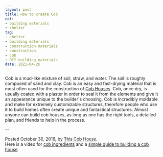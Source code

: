 ```yaml
--- 
layout: post 
title: How to create Cob
cat: 
- building materials
- shelter
tag: 
- shelter 
- building materials
- construction materials
- construction
- cob
- DIY building materials
date: 2021-04-26 
--- 
```


Cob is a mud-like mixture of soil, straw, and water. The soil is roughly composed of sand and clay. Cob is an easy and fast-drying material that is most often used for the construction of [Cob Houses](). Cob, once dry, is usually coated with a plaster in order to seal it from the elements and give it an appearance unique to the builder's choosing. Cob is incredibly moldable and make for extremely customizable structures, therefore people who use it to build homes often create unique and fantastical structures. Almost anyone can build cob houses, as long as one has the right tools, a detailed plan, and friends to help in the process.

--

Posted October 30, 2016, by [This Cob House](https://www.youtube.com/channel/UCAXJJ2UhfHFfO5oDBtAlq-A).  
Here is a video for [cob ingredients](https://youtu.be/6i-SPzf4B9E) and a [simple guide to building a cob house](https://thetinylife.com/cob-houses/)

